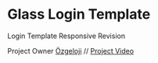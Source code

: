 # Glass Login Template

Login Template Responsive Revision

Project Owner [Özgeloji](https://www.youtube.com/channel/UCKPkxu3CwKQn8Id5hSDHFpw) //
[Project Video](https://www.youtube.com/watch?v=jgOHc32Yrq0)
